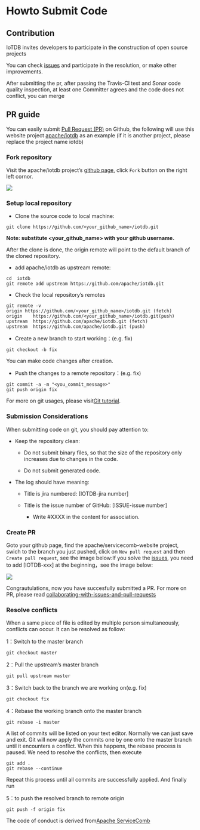 <!--

    Licensed to the Apache Software Foundation (ASF) under one
    or more contributor license agreements.  See the NOTICE file
    distributed with this work for additional information
    regarding copyright ownership.  The ASF licenses this file
    to you under the Apache License, Version 2.0 (the
    "License"); you may not use this file except in compliance
    with the License.  You may obtain a copy of the License at
    
        http://www.apache.org/licenses/LICENSE-2.0
    
    Unless required by applicable law or agreed to in writing,
    software distributed under the License is distributed on an
    "AS IS" BASIS, WITHOUT WARRANTIES OR CONDITIONS OF ANY
    KIND, either express or implied.  See the License for the
    specific language governing permissions and limitations
    under the License.

-->

# Howto Submit Code

## Contribution

IoTDB invites developers to participate in the construction of open source projects

You can check [issues](https://issues.apache.org/jira/projects/IOTDB/issues) and participate in the resolution, or make other improvements.

After submitting the pr, after passing the Travis-CI test and Sonar code quality inspection, at least one Committer agrees and the code does not conflict, you can merge

## PR guide

You can easily submit [Pull Request (PR)](https://help.github.com/articles/about-pull-requests/) on Github, the following will use this website project [apache/iotdb](https://github.com/apache/iotdb) as an example (if it is another project, please replace the project name iotdb)

### Fork repository

Visit the apache/iotdb project’s [github page](https://github.com/apache/iotdb), click `Fork` button on the right left cornor.

![](https://user-images.githubusercontent.com/37333508/79351839-bd288900-7f6b-11ea-8d12-feb18c35adad.png)

### Setup local repository

- Clone the source code to local machine:

```
git clone https://github.com/<your_github_name>/iotdb.git
```

**Note: substitute <your_github_name> with your github username.**

After the clone is done, the origin remote will point to the default branch of the cloned repository.

- add apache/iotdb as upstream remote:

```
cd  iotdb
git remote add upstream https://github.com/apache/iotdb.git
```

- Check the local repository’s remotes

```
git remote -v
origin https://github.com/<your_github_name>/iotdb.git (fetch)
origin    https://github.com/<your_github_name>/iotdb.git(push)
upstream  https://github.com/apache/iotdb.git (fetch)
upstream  https://github.com/apache/iotdb.git (push)
```

- Create a new branch to start working：(e.g. fix)

```
git checkout -b fix
```

You can make code changes after creation.

- Push the changes to a remote repository：(e.g. fix)

```
git commit -a -m "<you_commit_message>"
git push origin fix
```

For more on git usages, please visit[Git tutorial](https://www.atlassian.com/git/tutorials/setting-up-a-repository).

### Submission Considerations

When submitting code on git, you should pay attention to:

- Keep the repository clean:

    - Do not submit binary files, so that the size of the repository only increases due to changes in the code.

    - Do not submit generated code.

- The log should have meaning:

    - Title is jira numbered: [IOTDB-jira number]

    - Title is the issue number of GitHub: [ISSUE-issue number]

        - Write #XXXX in the content for association.

### Create PR

Goto your github page, find the apache/servicecomb-website project, swich to the branch you just pushed, click on `New pull request` and then `Create pull request`, see the image below:If you solve the [issues](https://issues.apache.org/jira/projects/IOTDB/issues), you need to add [IOTDB-xxx] at the beginning，see the image below:

![](https://user-images.githubusercontent.com/37333508/79414865-5f815480-7fde-11ea-800c-47c7dbad7648.png)

Congrautulations, now you have succesfully submitted a PR. For more on PR, please read [collaborating-with-issues-and-pull-requests](https://help.github.com/categories/collaborating-with-issues-and-pull-requests/) 

### Resolve conflicts

When a same piece of file is edited by multiple person simultaneously, conflicts can occur. It can be resolved as follow:

1：Switch to the master branch

```
git checkout master
```

2：Pull the upstream’s master branch

```
git pull upstream master
```

3：Switch back to the branch we are working on(e.g. fix)

```
git checkout fix
```

4：Rebase the working branch onto the master branch

```
git rebase -i master
```

A list of commits will be listed on your text editor. Normally we can just save and exit. Git will now apply the commits one by one onto the master branch until it encounters a conflict. When this happens, the rebase process is paused. We need to resolve the conflicts, then execute

```
git add .
git rebase --continue
```

Repeat this process until all commits are successfully applied. And finally run

5：to push the resolved branch to remote origin

```
git push -f origin fix
```

The code of conduct is derived from[Apache ServiceComb](http://servicecomb.apache.org/developers/submit-codes/)
